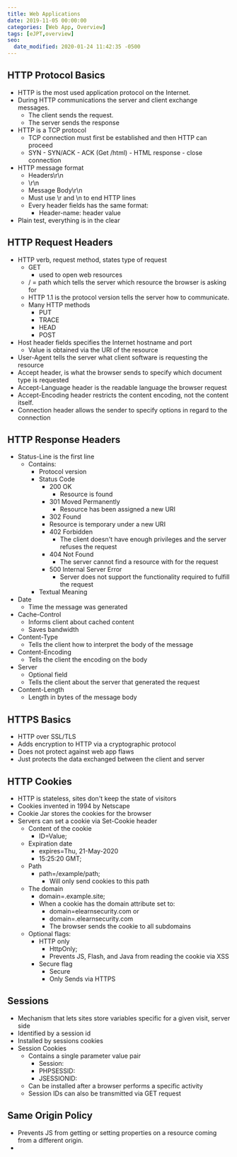 ```yaml
---
title: Web Applications
date: 2019-11-05 00:00:00
categories: [Web App, Overview]
tags: [eJPT,overview]
seo:
  date_modified: 2020-01-24 11:42:35 -0500
---
```


## HTTP Protocol Basics

* HTTP is the most used application protocol on the Internet.
* During HTTP communications the server and client exchange messages.
  * The client sends the request.
  * The server sends the response
* HTTP is a TCP protocol
  * TCP connection must first be established and then HTTP can proceed
  * SYN - SYN/ACK - ACK (Get /html) - HTML response - close connection
* HTTP message format
  * Headers\\r\\n
  * \\r\\n
  * Message Body\\r\\n
  * Must use \\r and \\n to end HTTP lines
  * Every header fields has the same format:
    * Header-name: header value
* Plain test, everything is in the clear

## HTTP Request Headers

* HTTP verb, request method, states type of request
  * GET
    * used to open web resources
  * / = path which tells the server which resource the browser is asking for
  * HTTP 1.1 is the protocol version tells the server how to communicate.
  * Many HTTP methods
    * PUT
    * TRACE
    * HEAD
    * POST
* Host header fields specifies the Internet hostname and port
  * Value is obtained via the URI of the resource
* User-Agent tells the server what client software is requesting the resource
* Accept header, is what the browser sends to specify which document type is requested
* Accept-Language header is the readable language the browser request
* Accept-Encoding header restricts the content encoding, not the content itself.
* Connection header allows the sender to specify options in regard to the connection

## HTTP Response Headers

* Status-Line is the first line
  * Contains:
    * Protocol version
    * Status Code
      * 200 OK
        * Resource is found
      * 301 Moved Permanently
        * Resource has been assigned a new URI
      * 302 Found
      * Resource is temporary under a new URI
      * 402 Forbidden
        * The client doesn't have enough privileges and the server refuses the request
      * 404 Not Found
        * The server cannot find a resource with for the request
      * 500 Internal Server Error
        * Server does not support the functionality required to fulfill the request
    * Textual Meaning
* Date
  * Time the message was generated
* Cache-Control
  * Informs client about cached content
  * Saves bandwidth
* Content-Type
  * Tells the client how to interpret the body of the message
* Content-Encoding
  * Tells the client the encoding on the body
* Server
  * Optional field
  * Tells the client about the server that generated the request
* Content-Length
  * Length in bytes of the message body

## HTTPS Basics

* HTTP over SSL/TLS
* Adds encryption to HTTP via a cryptographic protocol
* Does not protect against web app flaws
* Just protects the data exchanged between the client and server

## HTTP Cookies

* HTTP is stateless, sites don't keep the state of visitors
* Cookies invented in 1994 by Netscape
* Cookie Jar stores the cookies for the browser
* Servers can set a cookie via Set-Cookie header
  * Content of the cookie
    * ID=Value;
  * Expiration date
    * expires=Thu, 21-May-2020
    * 15:25:20 GMT;
  * Path
    * path=/example/path;
      * Will only send cookies to this path
  * The domain
    * domain=.example.site;
    * When a cookie has the domain attribute set to:
      * domain=elearnsecurity.com or
      * domain=.elearnsecurity.com
      * The browser sends the cookie to all subdomains
  * Optional flags:
    * HTTP only
      * HttpOnly;
      * Prevents JS, Flash, and Java from reading the cookie via XSS
    * Secure flag
      * Secure
      * Only Sends via HTTPS

## Sessions

* Mechanism that lets sites store variables specific for a given visit, server side
* Identified by a session id
* Installed by sessions cookies
* Session Cookies
  * Contains a single parameter value pair
    * Session:
    * PHPSESSID:
    * JSESSIONID:
  * Can be installed after a browser performs a specific activity
  * Session IDs can also be transmitted via GET request

## Same Origin Policy

* Prevents JS from getting or setting properties on a resource coming from a different origin.
* &nbsp;